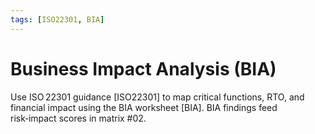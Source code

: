 ```yaml
---
tags: [ISO22301, BIA]
---
```


# Business Impact Analysis (BIA)

Use ISO 22301 guidance [ISO22301] to map critical functions, RTO, and financial impact using the BIA worksheet [BIA].
BIA findings feed risk‑impact scores in matrix #02.
